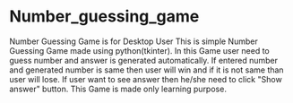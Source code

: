 # Number_guessing_game

Number Guessing Game is for Desktop User
This is simple Number Guessing Game made using python(tkinter). 
In this Game user need to guess number and answer is generated automatically. If entered number and generated number is same then user will win and if it is not same than user will lose.
If user want to see answer then he/she need to click "Show answer" button.
This Game is made only learning purpose.

